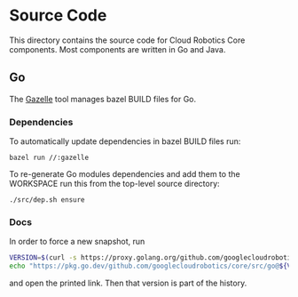# Source Code

This directory contains the source code for Cloud Robotics Core components. Most
components are written in Go and Java.

## Go

The [Gazelle](https://github.com/bazelbuild/bazel-gazelle) tool manages bazel
BUILD files for Go.

### Dependencies

To automatically update dependencies in bazel BUILD files run:

```
bazel run //:gazelle
```

To re-generate Go modules dependencies and add them to the WORKSPACE run this
from the top-level source directory:

```
./src/dep.sh ensure
```

### Docs

In order to force a new snapshot, run
```bash
VERSION=$(curl -s https://proxy.golang.org/github.com/googlecloudrobotics/core/@latest | jq -r ".Version")
echo "https://pkg.go.dev/github.com/googlecloudrobotics/core/src/go@${VERSION}"
```
and open the printed link. Then that version is part of the history.

